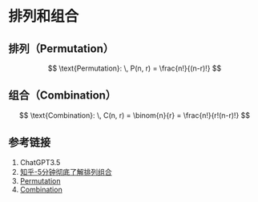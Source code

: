 # 排列和组合


## 排列（Permutation）

$$
\text{Permutation}: \, P(n, r) = \frac{n!}{(n-r)!}
$$


## 组合（Combination）

$$
\text{Combination}: \, C(n, r) = \binom{n}{r} = \frac{n!}{r!(n-r)!}
$$


## 参考链接
1. ChatGPT3.5
2. [知乎-5分钟彻底了解排列组合](https://zhuanlan.zhihu.com/p/41855459)
3. [Permutation](https://en.wikipedia.org/wiki/Permutation)
4. [Combination](https://en.wikipedia.org/wiki/Combination)